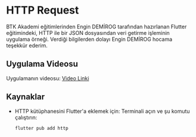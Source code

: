 # HTTP Request

BTK Akademi eğitimlerinden Engin DEMİROG tarafından hazırlanan Flutter eğitimindeki, HTTP ile bir JSON dosyasından veri getirme işleminin uygulama örneği. Verdiği bilgilerden dolayı Engin DEMİROG hocama teşekkür ederim.

## Uygulama Videosu

Uygulamanın videosu: [Video Linki](https://drive.google.com/file/d/1IeuScbVkli9-Qw-lUvDPfLj9oGOunpXR/view?usp=sharing)

## Kaynaklar

- HTTP kütüphanesini Flutter'a eklemek için:
  Terminali açın ve şu komutu çalıştırın:
  ```bash
  flutter pub add http
